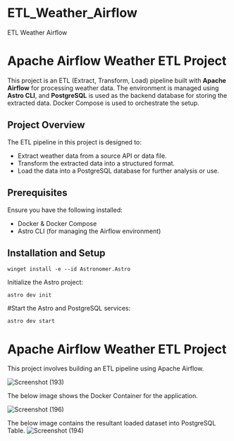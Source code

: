 # ETL_Weather_Airflow
ETL Weather Airflow
# Apache Airflow Weather ETL Project

This project is an ETL (Extract, Transform, Load) pipeline built with **Apache Airflow** for processing weather data. The environment is managed using **Astro CLI**, and **PostgreSQL** is used as the backend database for storing the extracted data. Docker Compose is used to orchestrate the setup.

## Project Overview

The ETL pipeline in this project is designed to:
- Extract weather data from a source API or data file.
- Transform the extracted data into a structured format.
- Load the data into a PostgreSQL database for further analysis or use.

## Prerequisites

Ensure you have the following installed:
- Docker & Docker Compose
- Astro CLI (for managing the Airflow environment)

## Installation and Setup





```
winget install -e --id Astronomer.Astro
```

Initialize the Astro project:
```
astro dev init

```


#Start the Astro and PostgreSQL services:


```
astro dev start
```

# Apache Airflow Weather ETL Project


This project involves building an ETL pipeline using Apache Airflow.

![Screenshot (193)](https://github.com/user-attachments/assets/33d835c4-b747-4cab-a31a-6b2439f1b3fe)

The below image shows the Docker Container for the application.

![Screenshot (196)](https://github.com/user-attachments/assets/47d87425-744f-40ce-8655-95dadc05d631)

The  below image contains the resultant loaded dataset into PostgreSQL Table.
![Screenshot (194)](https://github.com/user-attachments/assets/caa9eaad-6cee-47b4-9843-0ec593262e4a)


